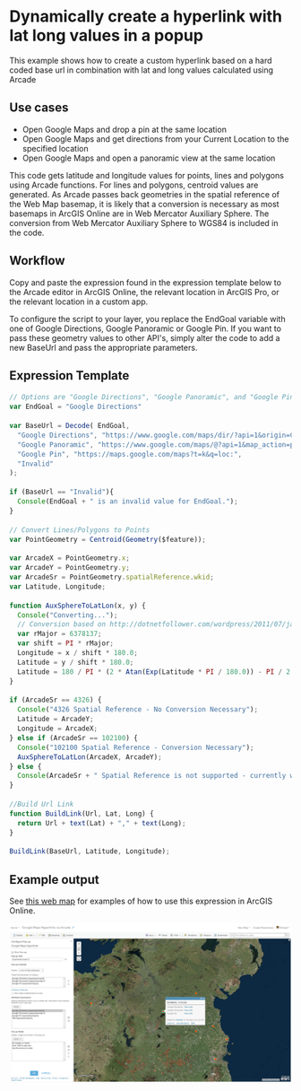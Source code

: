 # Dynamically create a hyperlink with lat long values in a popup

This example shows how to create a custom hyperlink based on a hard coded base url in combination with lat and long values calculated using Arcade

## Use cases

* Open Google Maps and drop a pin at the same location
* Open Google Maps and get directions from your Current Location to the specified location
* Open Google Maps and open a panoramic view at the same location

This code gets latitude and longitude values for points, lines and polygons using Arcade functions. For lines and polygons, centroid values are generated. As Arcade passes back geometries in the spatial reference of the Web Map basemap, it is likely that a conversion is necessary as most basemaps in ArcGIS Online are in Web Mercator Auxiliary Sphere. The conversion from Web Mercator Auxiliary Sphere to WGS84  is included in the code.

## Workflow

Copy and paste the expression found in the expression template below to the Arcade editor in ArcGIS Online, the relevant location in ArcGIS Pro, or the relevant location in a custom app.

To configure the script to your layer, you replace the EndGoal variable with one of Google Directions, Google Panoramic or Google Pin. If you want to pass these geometry values to other API's, simply alter the code to add a new BaseUrl and pass the appropriate parameters.

## Expression Template

```js
// Options are "Google Directions", "Google Panoramic", and "Google Pin"
var EndGoal = "Google Directions"

var BaseUrl = Decode( EndGoal,
  "Google Directions", "https://www.google.com/maps/dir/?api=1&origin=Current+Location&destination=",
  "Google Panoramic", "https://www.google.com/maps/@?api=1&map_action=pano&viewpoint=",
  "Google Pin", "https://maps.google.com/maps?t=k&q=loc:",
  "Invalid"
);

if (BaseUrl == "Invalid"){
  Console(EndGoal + " is an invalid value for EndGoal.");
}

// Convert Lines/Polygons to Points
var PointGeometry = Centroid(Geometry($feature));

var ArcadeX = PointGeometry.x;
var ArcadeY = PointGeometry.y;
var ArcadeSr = PointGeometry.spatialReference.wkid;
var Latitude, Longitude;

function AuxSphereToLatLon(x, y) {
  Console("Converting...");
  // Conversion based on http://dotnetfollower.com/wordpress/2011/07/javascript-how-to-convert-mercator-sphere-coordinates-to-latitude-and-longitude/
  var rMajor = 6378137;
  var shift = PI * rMajor;
  Longitude = x / shift * 180.0;
  Latitude = y / shift * 180.0;
  Latitude = 180 / PI * (2 * Atan(Exp(Latitude * PI / 180.0)) - PI / 2.0);
}

if (ArcadeSr == 4326) {
  Console("4326 Spatial Reference - No Conversion Necessary");
  Latitude = ArcadeY;
  Longitude = ArcadeX;
} else if (ArcadeSr == 102100) {
  Console("102100 Spatial Reference - Conversion Necessary");
  AuxSphereToLatLon(ArcadeX, ArcadeY);
} else {
  Console(ArcadeSr + " Spatial Reference is not supported - currently works with Web Maps where the basemap is in WGS84 (4326) or Web Mercator Auxiliary Sphere 102100");
}

//Build Url Link
function BuildLink(Url, Lat, Long) {
  return Url + text(Lat) + "," + text(Long);
}

BuildLink(BaseUrl, Latitude, Longitude);
```

## Example output

See [this web map](https://bit.ly/url-withlocation) for examples of how to use this expression in ArcGIS Online.  

[![url-basic](./images/url-withlocation.png)](https://bit.ly/url-withlocation)
